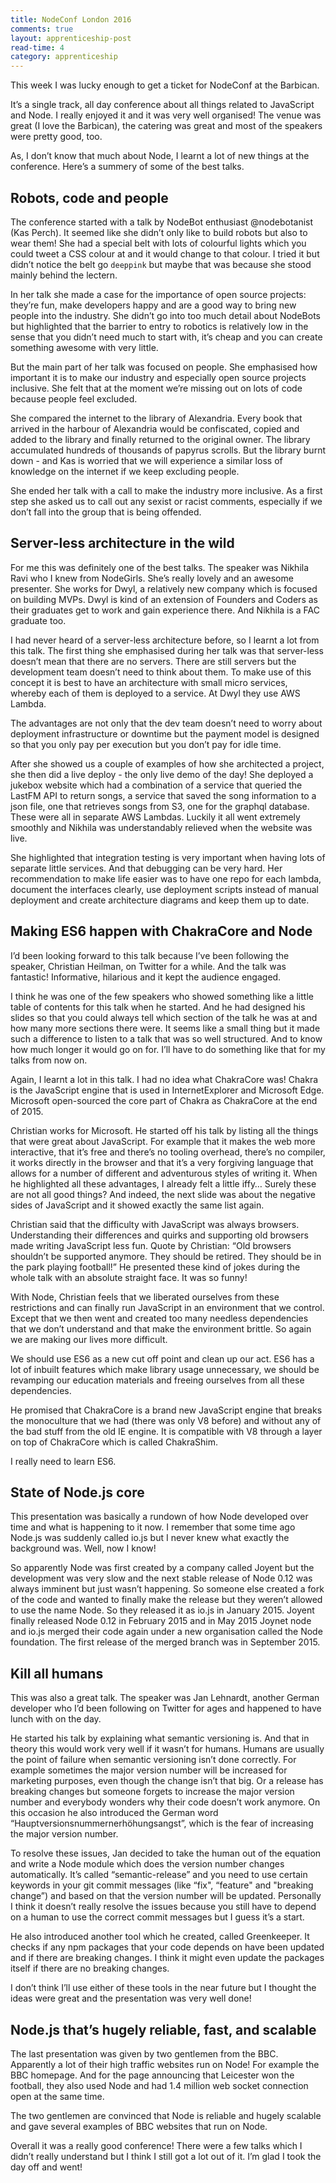 ```yaml
---
title: NodeConf London 2016
comments: true
layout: apprenticeship-post
read-time: 4
category: apprenticeship
---
```


This week I was lucky enough to get a ticket for NodeConf at the Barbican.

It’s a single track, all day conference about all things related to JavaScript and Node. I really enjoyed it and it was very well organised! The venue was great (I love the Barbican), the catering was great and most of the speakers were pretty good, too.

<!--break-->

As, I don’t know that much about Node, I learnt a lot of new things at the conference. Here’s a summery of some of the best talks.

## Robots, code and people

The conference started with a talk by NodeBot enthusiast @nodebotanist (Kas Perch). It seemed like she didn’t only like to build robots but also to wear them! She had a special belt with lots of colourful lights which you could tweet a CSS colour at and it would change to that colour. I tried it but didn’t notice the belt go `deeppink` but maybe that was because she stood mainly behind the lectern.

In her talk she made a case for the importance of open source projects: they’re fun, make developers happy and are a good way to bring new people into the industry. She didn’t go into too much detail about NodeBots but highlighted that the barrier to entry to robotics is relatively low in the sense that you didn’t need much to start with, it’s cheap and you can create something awesome with very little.

But the main part of her talk was focused on people. She emphasised how important it is to make our industry and especially open source projects inclusive. She felt that at the moment we’re missing out on lots of code because people feel excluded.

She compared the internet to the library of Alexandria. Every book that arrived in the harbour of Alexandria would be confiscated, copied and added to the library and finally returned to the original owner. The library accumulated hundreds of thousands of papyrus scrolls. But the library burnt down - and Kas is worried that we will experience a similar loss of knowledge on the internet if we keep excluding people.

She ended her talk with a call to make the industry more inclusive. As a first step she asked us to call out any sexist or racist comments, especially if we don’t fall into the group that is being offended.

## Server-less architecture in the wild

For me this was definitely one of the best talks. The speaker was Nikhila Ravi who I knew from NodeGirls. She’s really lovely and an awesome presenter. She works for Dwyl, a relatively new company which is focused on building MVPs. Dwyl is kind of an extension of Founders and Coders as their graduates get to work and gain experience there. And Nikhila is a FAC graduate too.

I had never heard of a server-less architecture before, so I learnt a lot from this talk. The first thing she emphasised during her talk was that server-less doesn’t mean that there are no servers. There are still servers but the development team doesn’t need to think about them. To make use of this concept it is best to have an architecture with small micro services, whereby each of them is deployed to a service. At Dwyl they use AWS Lambda.

The advantages are not only that the dev team doesn’t need to worry about deployment infrastructure or downtime but the payment model is designed so that you only pay per execution but you don’t pay for idle time.

After she showed us a couple of examples of how she architected a project, she then did a live deploy - the only live demo of the day! She deployed a jukebox website which had a combination of a service that queried the LastFM API to return songs, a service that saved the song information to a json file, one that retrieves songs from S3, one for the graphql database. These were all in separate AWS Lambdas. Luckily it all went extremely smoothly and Nikhila was understandably relieved when the website was live.

She highlighted that integration testing is very important when having lots of separate little services. And that debugging can be very hard. Her recommendation to make life easier was to have one repo for each lambda, document the interfaces clearly, use deployment scripts instead of manual deployment and create architecture diagrams and keep them up to date.

## Making ES6 happen with ChakraCore and Node

I’d been looking forward to this talk because I’ve been following the speaker, Christian Heilman, on Twitter for a while. And the talk was fantastic! Informative, hilarious and it kept the audience engaged.

I think he was one of the few speakers who showed something like a little table of contents for this talk when he started. And he had designed his slides so that you could always tell which section of the talk he was at and how many more sections there were. It seems like a small thing but it made such a difference to listen to a talk that was so well structured. And to know how much longer it would go on for. I’ll have to do something like that for my talks from now on.

Again, I learnt a lot in this talk. I had no idea what ChakraCore was! Chakra is the JavaScript engine that is used in InternetExplorer and Microsoft Edge. Microsoft open-sourced the core part of Chakra as ChakraCore at the end of 2015.

Christian works for Microsoft. He started off his talk by listing all the things that were great about JavaScript. For example that it makes the web more interactive, that it’s free and there’s no tooling overhead, there’s no compiler, it works directly in the browser and that it’s a very forgiving language that allows for a number of different and adventurous styles of writing it. When he highlighted all these advantages, I already felt a little iffy… Surely these are not all good things? And indeed, the next slide was about the negative sides of JavaScript and it showed exactly the same list again.

Christian said that the difficulty with JavaScript was always browsers. Understanding their differences and quirks and supporting old browsers made writing JavaScript less fun. Quote by Christian: “Old browsers shouldn’t be supported anymore. They should be retired. They should be in the park playing football!” He presented these kind of jokes during the whole talk with an absolute straight face. It was so funny!

With Node, Christian feels that we liberated ourselves from these restrictions and can finally run JavaScript in an environment that we control. Except that we then went and created too many needless dependencies that we don’t understand and that make the environment brittle. So again we are making our lives more difficult.

We should use ES6 as a new cut off point and clean up our act. ES6 has a lot of inbuilt features which make library usage unnecessary, we should be revamping our education materials and freeing ourselves from all these dependencies.

He promised that ChakraCore is a brand new JavaScript engine that breaks the monoculture that we had (there was only V8 before) and without any of the bad stuff from the old IE engine. It is compatible with V8 through a layer on top of ChakraCore which is called ChakraShim.

I really need to learn ES6.

## State of Node.js core

This presentation was basically a rundown of how Node developed over time and what is happening to it now. I remember that some time ago Node.js was suddenly called io.js but I never knew what exactly the background was. Well, now I know!

So apparently Node was first created by a company called Joyent but the development was very slow and the next stable release of Node 0.12 was always imminent but just wasn’t happening. So someone else created a fork of the code and wanted to finally make the release but they weren’t allowed to use the name Node. So they released it as io.js in January 2015. Joyent finally released Node 0.12 in February 2015 and in May 2015 Joynet node and io.js merged their code again under a new organisation called the Node foundation. The first release of the merged branch was in September 2015.

## Kill all humans

This was also a great talk. The speaker was Jan Lehnardt, another German developer who I’d been following on Twitter for ages and happened to have lunch with on the day.

He started his talk by explaining what semantic versioning is. And that in theory this would work very well if it wasn’t for humans. Humans are usually the point of failure when semantic versioning isn’t done correctly. For example sometimes the major version number will be increased for marketing purposes, even though the change isn’t that big. Or a release has breaking changes but someone forgets to increase the major version number and everybody wonders why their code doesn’t work anymore. On this occasion he also introduced the German word “Hauptversionsnummernerhöhungsangst”, which is the fear of increasing the major version number.

To resolve these issues, Jan decided to take the human out of the equation and write a Node module which does the version number changes automatically. It’s called “semantic-release” and you need to use certain keywords in your git commit messages (like “fix", “feature" and "breaking change”) and based on that the version number will be updated. Personally I think it doesn’t really resolve the issues because you still have to depend on a human to use the correct commit messages but I guess it’s a start.

He also introduced another tool which he created, called Greenkeeper. It checks if any npm packages that your code depends on have been updated and if there are breaking changes. I think it might even update the packages itself if there are no breaking changes.

I don’t think I’ll use either of these tools in the near future but I thought the ideas were great and the presentation was very well done!

## Node.js that’s hugely reliable, fast, and scalable

The last presentation was given by two gentlemen from the BBC. Apparently a lot of their high traffic websites run on Node! For example the BBC homepage. And for the page announcing that Leicester won the football, they also used Node and had 1.4 million web socket connection open at the same time.

The two gentlemen are convinced that Node is reliable and hugely scalable and gave several examples of BBC websites that run on Node.

Overall it was a really good conference! There were a few talks which I didn’t really understand but I think I still got a lot out of it. I’m glad I took the day off and went!